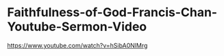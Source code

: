 # Faithfulness-of-God-Francis-Chan-Youtube-Sermon-Video
https://www.youtube.com/watch?v=hSibA0NlMrg
